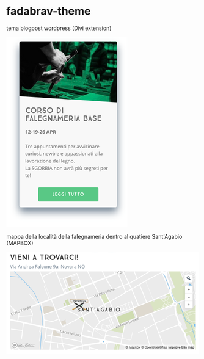 # fadabrav-theme
tema blogpost wordpress (Divi extension)

![alt text](https://github.com/MattiaRaffa/fadabrav-theme/blob/master/preview.png)

mappa della località della falegnameria dentro al quatiere Sant'Agabio (MAPBOX)

![alt text](https://raw.githubusercontent.com/MattiaRaffa/fadabrav-theme/master/preview%20map.png)
